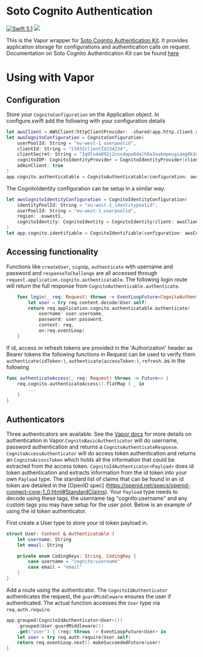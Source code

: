 # Soto Cognito Authentication
[<img src="http://img.shields.io/badge/swift-5.1-brightgreen.svg" alt="Swift 5.1" />](https://swift.org)
[<img src="https://github.com/adam-fowler/soto-cognito-authentication/workflows/Swift/badge.svg" />](https://github.com/adam-fowler/soto-cognito-authentication/actions?query=workflow%3ASwift)

This is the Vapor wrapper for [Soto Cognito Authentication Kit](https://github.com/adam-fowler/soto-cognito-authentication-kit). It provides application storage for configurations and authentication calls on request. Documentation on Soto Cognito Authentication Kit can be found [here](https://github.com/adam-fowler/soto-cognito-authentication-kit/blob/main/README.md)

# Using with Vapor
## Configuration
Store your `CognitoConfiguration` on the Application object. In configure.swift add the following with your configuration details
```swift
let awsClient = AWSClient(httpClientProvider: .shared(app.http.client.shared))
let awsCognitoConfiguration = CognitoConfiguration(
    userPoolId: String = "eu-west-1_userpoolid",
    clientId: String = "23432clientId234234",
    clientSecret: String = "1q9ln4m892j2cnsdapa0dalh9a3aakmpeugiaag8k3cacijlbkrp",
    cognitoIDP: CognitoIdentityProvider = CognitoIdentityProvider(client: awsClient, region: .euwest1),
    adminClient: true
)
app.cognito.authenticatable = CognitoAuthenticatable(configuration: awsCognitoConfiguration)
```
The CognitoIdentity configuration can be setup in a similar way.
```swift
let awsCognitoIdentityConfiguration = CognitoIdentityConfiguration(
    identityPoolId: String = "eu-west-1_identitypoolid",
    userPoolId: String = "eu-west-1_userpoolid",
    region: .euwest1,
    cognitoIdentity: CognitoIdentity = CognitoIdentity(client: awsClient, region: .euwest1)
)
let app.cognito.identifiable = CognitoIdentifiable(configuration: awsCognitoIdentityConfiguration)
```
## Accessing functionality
Functions like `createUser`, `signUp`, `authenticate` with username and password and `responseToChallenge` are all accessed through `request.application.cognito.authenticatable`. The following login route will return the full response from `CognitoAuthenticable.authenticate`.
```swift
    func login(_ req: Request) throws -> EventLoopFuture<CognitoAuthenticateResponse> {
        let user = try req.content.decode(User.self)
        return req.application.cognito.authenticatable.authenticate(
            username: user.username,
            password: user.password,
            context: req,
            on:req.eventLoop)
    }
```
If id, access or refresh tokens are provided in the 'Authorization' header as Bearer tokens the following functions in Request can be used to verify them `authenticate(idToken:)`, `authenticate(accessToken:)`, `refresh`. as in the following
```swift
func authenticateAccess(_ req: Request) throws -> Future<> {
    req.cognito.authenticateAccess().flatMap { _ in
        ...
    }
}
```

## Authenticators

Three authenticators are available. See the [Vapor docs](https://docs.vapor.codes/4.0/authentication) for more details on authentication in Vapor.`CognitoBasicAuthenticator` will do username, password authentication and returns a `CognitoAuthenticateResponse`. `CognitoAccessAuthenticator` will do access token authentication and returns an `CognitoAccessToken` which holds all the information that could be extracted from the access token. `CognitoIdAuthenticator<Payload>` does id token authentication and extracts information from the id token into your own `Payload` type. The standard list of claims that can be found in an id token are detailed in the [OpenID spec] (https://openid.net/specs/openid-connect-core-1_0.html#StandardClaims). Your `Payload` type needs to decode using these tags, the username tag "cognito:username" and any custom tags you may have setup for the user pool. Below is an example of using the id token authenticator.

First create a User type to store your id token payload in.
```swift
struct User: Content & Authenticatable {
    let username: String
    let email: String

    private enum CodingKeys: String, CodingKey {
        case username = "cognito:username"
        case email = "email"
    }
}
```
Add a route using the authenticator. The `CognitoIdAuthenticator` authenticates the request, the `guardMiddleware` ensures the user if authenticated. The actual function accesses the `User` type via `req.auth.require`.
```swift
app.grouped(CognitoIdAuthenticator<User>())
    .grouped(User.guardMiddleware())
    .get("user") { (req) throws -> EventLoopFuture<User> in
    let user = try req.auth.require(User.self)
    return req.eventLoop.next().makeSucceededFuture(user)
}
```

